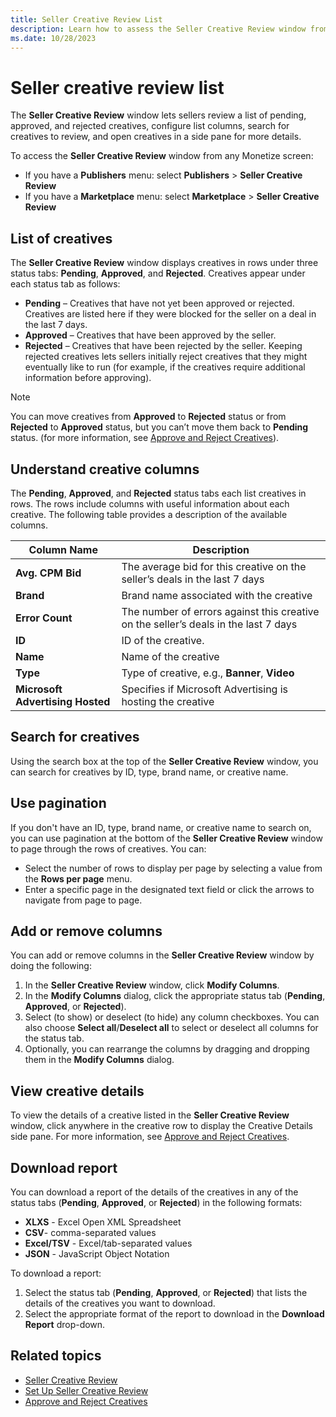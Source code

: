 ```yaml
---
title: Seller Creative Review List
description: Learn how to assess the Seller Creative Review window from the Monetize screen and how sellers can review pending, approved, and rejected creatives using this window.   
ms.date: 10/28/2023
---
```



# Seller creative review list

The **Seller Creative Review** window lets
sellers review a list of pending, approved, and rejected creatives,
configure list columns, search for creatives to review, and open
creatives in a side pane for more details.

To access the **Seller Creative Review**
window from any Monetize screen:

- If you have a **Publishers** menu:
select **Publishers** \> **Seller Creative Review**
- If you have a **Marketplace** menu:
  select **Marketplace** \> **Seller Creative Review**

## List of creatives

The **Seller Creative Review** window
displays creatives in rows under three status tabs:
**Pending**, **Approved**, and **Rejected**. Creatives appear under each
status tab as follows:

- **Pending** – Creatives that have not
  yet been approved or rejected. Creatives are listed here if they were
  blocked for the seller on a deal in the last 7 days.
- **Approved** – Creatives that have been
  approved by the seller.
- **Rejected** – Creatives that have been
  rejected by the seller. Keeping rejected creatives lets sellers
  initially reject creatives that they might eventually like to run (for
  example, if the creatives require additional information before
  approving).

> [!NOTE]
> You can move creatives from **Approved** to **Rejected** status or from **Rejected** to **Approved** status, but you can’t move them back to **Pending** status. (for more information, see [Approve and Reject Creatives](approve-and-reject-creatives.md)).

## Understand creative columns

The **Pending**, **Approved**, and **Rejected** status tabs each list
creatives in rows. The rows include columns with useful information
about each creative. The following table provides a description of the
available columns.

| Column Name | Description |
|---|---|
| **Avg. CPM Bid** | The average bid for this creative on the seller’s deals in the last 7 days |
| **Brand** | Brand name associated with the creative |
| **Error Count** | The number of errors against this creative on the seller’s deals in the last 7 days |
| **ID** | ID of the creative. |
| **Name** | Name of the creative |
| **Type** | Type of creative, e.g., **Banner**, **Video** |
| **Microsoft Advertising Hosted** | Specifies if Microsoft Advertising is hosting the creative |

## Search for creatives

Using the search box at the top of the **Seller
Creative Review** window, you can search for creatives by ID, type,
brand name, or creative name.

## Use pagination

If you don't have an ID, type, brand name, or creative name to search
on, you can use pagination at the bottom of the
**Seller Creative Review** window to page
through the rows of creatives. You can:

- Select the number of rows to display per page by selecting a value
  from the **Rows per page** menu.
- Enter a specific page in the designated text field or click the arrows
  to navigate from page to page.

## Add or remove columns

You can add or remove columns in the **Seller
Creative Review** window by doing the following:

1. In the **Seller Creative Review**
    window, click **Modify Columns**.
1. In the **Modify Columns** dialog, click the appropriate status tab
    (**Pending**, **Approved**, or **Rejected**).
1. Select (to show) or deselect (to hide) any column checkboxes. You
    can also choose **Select all**/**Deselect
    all** to select or deselect all columns for the status tab.
1. Optionally, you can rearrange the columns by dragging and dropping
    them in the **Modify Columns** dialog.

## View creative details

To view the details of a creative listed in the
**Seller Creative Review** window, click
anywhere in the creative row to display the Creative Details side pane.
For more information, see [Approve and Reject Creatives](approve-and-reject-creatives.md).

## Download report

You can download a report of the details of the creatives in any of the
status tabs (**Pending**, **Approved**, or **Rejected**) in the following formats:

- **XLXS** - Excel Open XML Spreadsheet
- **CSV**- comma-separated values
- **Excel/TSV** - Excel/tab-separated
  values
- **JSON** - JavaScript Object Notation

To download a report:

1. Select the status tab (**Pending**, **Approved**, or **Rejected**) that lists the details
    of the creatives you want to download.
1. Select the appropriate format of the report to download in the
    **Download Report** drop-down.

## Related topics

- [Seller Creative Review](seller-creative-review.md)
- [Set Up Seller Creative Review](set-up-seller-creative-review.md)
- [Approve and Reject Creatives](approve-and-reject-creatives.md)